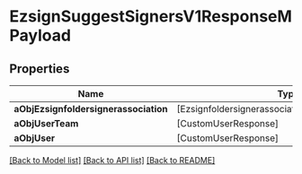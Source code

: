 # EzsignSuggestSignersV1ResponseMPayload

## Properties
Name | Type | Description | Notes
------------ | ------------- | ------------- | -------------
**aObjEzsignfoldersignerassociation** | [EzsignfoldersignerassociationResponseCompound] |  | 
**aObjUserTeam** | [CustomUserResponse] |  | 
**aObjUser** | [CustomUserResponse] |  | 

[[Back to Model list]](../README.md#documentation-for-models) [[Back to API list]](../README.md#documentation-for-api-endpoints) [[Back to README]](../README.md)


